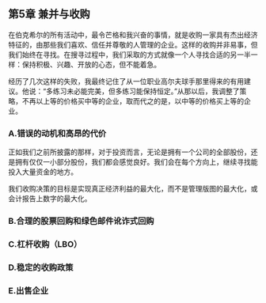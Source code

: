 ## 第5章 兼并与收购

在伯克希尔的所有活动中，最令芒格和我兴奋的事情，就是收购一家具有杰出经济特征的，由那些我们喜欢、信任并尊敬的人管理的企业。这样的收购并非易事，但我们始终在寻找。在搜寻过程中，我们采取的方式就像一个人寻找合适的另一半一样：保持积极、兴趣、开放的心态，但不能着急。

经历了几次这样的失败，我最终记住了从一位职业高尔夫球手那里得来的有用建议。他说：“多练习未必能完美，但多练习能保持恒定。”从那以后，我调整了策略，不再以上等的价格买中等的企业，取而代之的是，以中等的价格买上等的企业。

### A.错误的动机和高昂的代价

正如我们之前所披露的那样，对于投资而言，无论是拥有一个公司的全部股份，还是拥有仅仅一小部分股份，我们都会感觉良好。我们会在每个方向上，继续寻找能投入大量资金的地方。

我们收购决策的目标是实现真正经济利益的最大化，而不是管理版图的最大化，或会计报告上数字的最大化。

### B.合理的股票回购和绿色邮件讹诈式回购

### C.杠杆收购（LBO）

### D.稳定的收购政策

### E.出售企业
